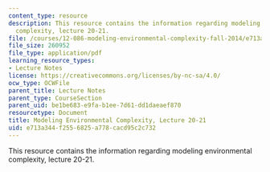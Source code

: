 ```yaml
---
content_type: resource
description: This resource contains the information regarding modeling environmental
  complexity, lecture 20-21.
file: /courses/12-086-modeling-environmental-complexity-fall-2014/e713a344f2556825a778cacd95c2c732_MIT12_086F14_biocycle.pdf
file_size: 260952
file_type: application/pdf
learning_resource_types:
- Lecture Notes
license: https://creativecommons.org/licenses/by-nc-sa/4.0/
ocw_type: OCWFile
parent_title: Lecture Notes
parent_type: CourseSection
parent_uid: be1be683-e9fa-b1ee-7d61-dd1daeaef870
resourcetype: Document
title: Modeling Environmental Complexity, Lecture 20-21
uid: e713a344-f255-6825-a778-cacd95c2c732
---
```

This resource contains the information regarding modeling environmental complexity, lecture 20-21.